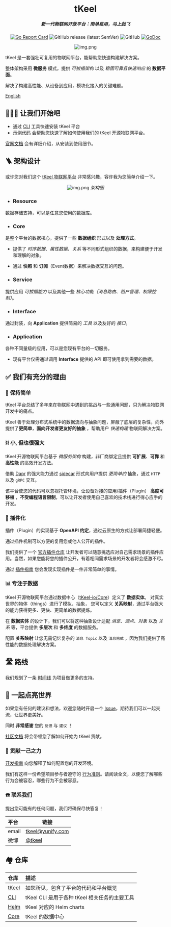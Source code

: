 <h1 align="center"> tKeel</h1>
<h5 align="center"> 新一代物联网开放平台：简单易用，马上起飞</h5>
<div align="center">

[![Go Report Card](https://goreportcard.com/badge/github.com/tkeel-io/tkeel)](https://goreportcard.com/report/github.com/tkeel-io/tkeel)
![GitHub release (latest SemVer)](https://img.shields.io/github/v/release/tkeel-io/tkeel)
![GitHub](https://img.shields.io/github/license/tkeel-io/tkeel?style=plastic)
[![GoDoc](https://godoc.org/github.com/tkeel-io/tkeel?status.png)](http://godoc.org/github.com/tkeel-io/tkeel)
</div>

<div align="center">

![img.png](docs/images/img/system.png)
</div>

tKeel 是一套强壮可复用的物联网平台，能帮助您快速构建解决方案。

整体架构采用 **微服务** 模式，提供 *可拔插架构* 以及 *稳固可靠且快速响应* 的 **数据平面**。

解决了构建高性能、从设备到应用，模块化接入的关键难题。 

[English](README.md)

## 🏃🏻‍♀️ 让我们开始吧

* 通过 [CLI](https://github.com/tkeel-io/cli#) 工具快速安装 tKeel 平台
* [示例代码](https://github.com/tkeel-io/tkeel/tree/main/example) 会帮助您快速了解如何使用我们的 tKeel 开源物联网平台。

[官网文档]() 会有详细介绍，从安装到使用细节。


## 🪜 架构设计
或许您对我们这个 [tKeel 物联网平台]() 非常感兴趣，容许我为您简单介绍一下。
<div align="center">

![img.png](docs/images/img/layer.png)
<i data-selectable-paragraph="">架构图</i>
</div>

- ### **Resource**
数据存储支持，可以是任意您使用的数据库。
- ### **Core**
是整个平台的数据核心，提供了一些 **数据组织** 形式以及 **处理方式**。
 - 提供了 *时序数据*、_属性数据_、*关系* 等不同形式组织的数据，来构建便于开发和理解的对象。
 - 通过 **快照** 和 **订阅**（Event数据）来解决数据交互的问题。

 - ### **Service** 
提供应用 *可拔插能力* 以及其他一些 *核心功能（消息路由、租户管理、权限控制）*。
- ### **Interface**
通过封装，向 **Application** 提供简易的 *工具* 以及友好的 *接口*。
- ### **Application**
各种不同量级的应用，可以是您现有平台的一切服务。
- 现有平台仅需通过调用 **Interface** 提供的 API 即可使用拿到需要的数据。

## ✅ 我们有充分的理由

### 🥛 保持简单 
tKeel 平台总结了多年来在物联网中遇到的挑战与一些通用问题，只为解决物联网开发中的痛点。

tKeel 善于处理分布式系统中的数据流向与抽象问题，屏蔽了底层的复杂性，向外提供了**更简单**，**面向开发者更友好的抽象** ，帮助用户 *快速构建* 物联网解决方案。

### ⛓️ 小, 但也很强大
tKeel 开源物联网平台基于 *微服务架构* 构建，非厂商绑定且提供 **可扩展**、**可靠** 和 **高性能** 的高效开发方法。

借助 [Dapr](https://dapr.io) 的强大能力通过 [sidecar](https://docs.dapr.io/concepts/dapr-services/sidecar/) 形式向用户提供 *更简单的* 抽象，通过 `HTTP` 以及 `gRPC` 交互。

该平台使您的代码可以忽视托管环境，让设备对接的应用/插件（Plugin） **高度可移植** ，**不受编程语言限制**，可以让开发者使用自己喜欢的技术栈进行得心应手的开发。

### 🔌 插件化
插件（Plugin）的实现基于 **OpenAPI 约定**，通过云原生的方式让部署简捷轻便。

通过插件机制可以方便的复用您或他人公开的插件。

我们提供了一个 [官方插件仓库]() 让开发者可以随意挑选应对自己需求场景的插件应用。当然，如果您能将您的插件公开，有着相同需求场景的开发者将会感激不尽。

通过 [插件指南]() 您会发现实现插件是一件非常简单的事情。

### 📊 专注于数据
tKeel 开源物联网平台通过数据中心（[tKeel-io/Core](https://github.com/tkeel-io/core )）定义了 **数据实体**。 
对真实世界的物体（things）进行了模拟、抽象，
您可以定义 **关系映射**，通过平台强大的能力获得更多、更快、更简单的数据提炼。

在 **数据实体** 的设计下，我们可以将这种抽象设计适配 *消息*、_测点_、*对象* 以及 *关系* 等，平台提供 **多层次** 和 **多纬度** 的数据服务。

配置 **关系映射** 让您无需记忆复杂的 `消息 Topic` 以及 `消息格式` ，因为我们提供了高性能的数据处理解决方案。

## 🛣️ 路线
我们规划了一条 [时间线](https://github.com/tkeel-io/tkeel/issues/30) 为项目做更多的支持。

## 💬 一起点亮世界
如果您有任何的建议和想法，欢迎您随时开启一个 [Issue](https://github.com/tkeel-io/keel/issues )，期待我们可以一起交流，让世界更美好。

同时 **非常感谢** 您的 `反馈` 与 `建议` ！

[社区文档](docs/development/README.md) 将会带领您了解如何开始为 tKeel 贡献。

### 🧱 贡献一己之力

[开发指南](docs/development/developing-tkeel.md) 向您解释了如何配置您的开发环境。

我们有这样一份希望项目参与者遵守的 [行为准则](docs/community/code-of-conduct.md)。请阅读全文，以便您了解哪些行为会被容忍，哪些行为不会被容忍。

### ☎️ 联系我们
提出您可能有的任何问题，我们将确保尽快答复！

| 平台 | 链接 |
|:---|----|
|email| tkeel@yunify.com|
|微博| [@tkeel]()|

## 🏘️ 仓库

| 仓库 | 描述 |
|:-----|:------------|
| [tKeel](https://github.com/tkeel-io/tkeel) | 如您所见，包含了平台的代码和平台概览|
| [CLI](https://github.com/tkeel-io/cli) | tKeel CLI 是用于各种 tKeel 相关任务的主要工具 |
| [Helm](https://github.com/tkeel-io/helm-charts) | tKeel 对应的 Helm charts |
| [Core](https://github.com/tkeel-io/core) | tKeel 的数据中心 |

